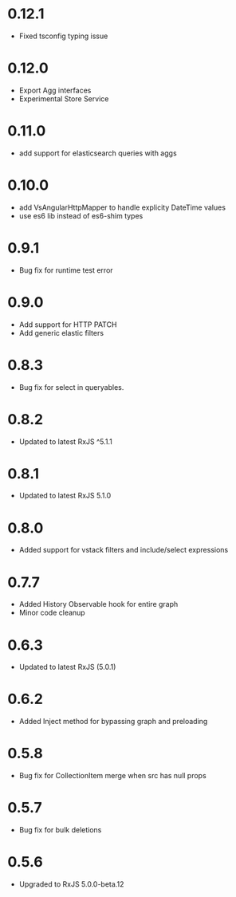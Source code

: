 # 0.12.1
- Fixed tsconfig typing issue

# 0.12.0
- Export Agg interfaces
- Experimental Store Service

# 0.11.0
- add support for elasticsearch queries with aggs

# 0.10.0
- add VsAngularHttpMapper to handle explicity DateTime values
- use es6 lib instead of es6-shim types

# 0.9.1
- Bug fix for runtime test error

# 0.9.0
- Add support for HTTP PATCH
- Add generic elastic filters

# 0.8.3
- Bug fix for select in queryables.

# 0.8.2
- Updated to latest RxJS ^5.1.1

# 0.8.1
- Updated to latest RxJS 5.1.0

# 0.8.0
- Added support for vstack filters and include/select expressions

# 0.7.7
- Added History Observable hook for entire graph
- Minor code cleanup

# 0.6.3
- Updated to latest RxJS (5.0.1)

# 0.6.2
- Added Inject method for bypassing graph and preloading

# 0.5.8
- Bug fix for CollectionItem merge when src has null props

# 0.5.7
- Bug fix for bulk deletions

# 0.5.6
- Upgraded to RxJS 5.0.0-beta.12